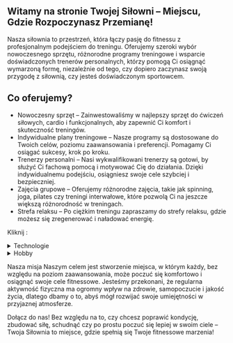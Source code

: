 ## Witamy na stronie Twojej Siłowni – Miejscu, Gdzie Rozpoczynasz Przemianę!



Nasza siłownia to przestrzeń, która łączy pasję do fitnessu z profesjonalnym podejściem do treningu. Oferujemy szeroki wybór nowoczesnego sprzętu, różnorodne programy treningowe i wsparcie doświadczonych trenerów personalnych, którzy pomogą Ci osiągnąć wymarzoną formę, niezależnie od tego, czy dopiero zaczynasz swoją przygodę z siłownią, czy jesteś doświadczonym sportowcem.

## Co oferujemy?
- Nowoczesny sprzęt – Zainwestowaliśmy w najlepszy sprzęt do ćwiczeń siłowych, cardio i funkcjonalnych, aby zapewnić Ci komfort i skuteczność treningów.
- Indywidualne plany treningowe – Nasze programy są dostosowane do Twoich celów, poziomu zaawansowania i preferencji. Pomagamy Ci osiągać sukcesy, krok po kroku.
- Trenerzy personalni – Nasi wykwalifikowani trenerzy są gotowi, by służyć Ci fachową pomocą i motywować Cię do działania. Dzięki indywidualnemu podejściu, osiągniesz swoje cele szybciej i bezpieczniej.
- Zajęcia grupowe – Oferujemy różnorodne zajęcia, takie jak spinning, joga, pilates czy treningi interwałowe, które pozwolą Ci na jeszcze większą różnorodność w treningach.
- Strefa relaksu – Po ciężkim treningu zapraszamy do strefy relaksu, gdzie możesz się zregenerować i naładować energię.


Kliknij : 
<details>
  <summary>Technologie</summary>
  - Python
  - JavaScript
  - Web Development
</details>

<details>
  <summary>Hobby</summary>
  - Podróże
  - Fotografia
  - Muzyka
</details>

Nasza misja
Naszym celem jest stworzenie miejsca, w którym każdy, bez względu na poziom zaawansowania, może poczuć się komfortowo i osiągnąć swoje cele fitnessowe. Jesteśmy przekonani, że regularna aktywność fizyczna ma ogromny wpływ na zdrowie, samopoczucie i jakość życia, dlatego dbamy o to, abyś mógł rozwijać swoje umiejętności w przyjaznej atmosferze.

Dołącz do nas! Bez względu na to, czy chcesz poprawić kondycję, zbudować siłę, schudnąć czy po prostu poczuć się lepiej w swoim ciele – Twoja Siłownia to miejsce, gdzie spełnią się Twoje fitnessowe marzenia!
